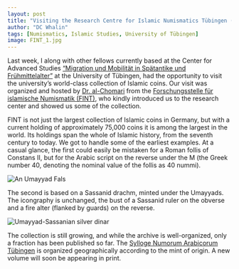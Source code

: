 ```yaml
---
layout: post
title: "Visiting the Research Centre for Islamic Numismatics Tübingen (FINT)"
author: "DC Whalin"
tags: [Numismatics, Islamic Studies, University of Tübingen]
image: FINT_1.jpg
---
```


Last week, I along with other fellows currently based at the Center for Advanced Studies [“Migration und Mobilität in Spätantike und Frühmittelalter”]( https://uni-tuebingen.de/en/faculties/faculty-of-humanities/departments/department-of-history/forschung/center-for-advanced-studies-migration-and-mobility-in-late-antiquity-and-the-early-middle-ages/) at the University of Tübingen, had the opportunity to visit the university’s world-class collection of Islamic coins. Our visit was organized and hosted by [Dr. al-Chomari]( https://uni-tuebingen.de/en/faculties/faculty-of-humanities/departments/aoi/oriental-and-islamic-studies/abteilung/faculty/alaa-al-din-al-chomari/) from the [Forschungsstelle für islamische Numismatik (FINT)]( https://uni-tuebingen.de/en/faculties/faculty-of-humanities/departments/aoi/oriental-and-islamic-studies/fint/), who kindly introduced us to the research center and showed us some of the collection.

FINT is not just the largest collection of Islamic coins in Germany, but with a current holding of approximately 75,000 coins it is among the largest in the world. Its holdings span the whole of Islamic history, from the seventh century to today. We got to handle some of the earliest examples. At a casual glance, the first could easily be mistaken for a Roman follis of Constans II, but for the Arabic script on the reverse under the M (the Greek number 40, denoting the nominal value of the follis as 40 nummi).

![An Umayyad Fals](http://douglaswhalin.github.io/assets/img/pseudoroman.png)

The second is based on a Sassanid drachm, minted under the Umayyads. The icongraphy is unchanged, the bust of a Sassanid ruler on the obverse and a fire alter (flanked by guards) on the reverse.

![Umayyad-Sassanian silver dinar](http://douglaswhalin.github.io/assets/img/pseudopersian.png)

The collection is still growing, and while the archive is well-organized, only a fraction has been published so far. The [Sylloge Numorum Arabicorum Tübingen]( https://uni-tuebingen.de/fakultaeten/philosophische-fakultaet/fachbereiche/aoi/orient-islamwissenschaft/fint/publikationen/) is organized geographically according to the mint of origin. A new volume will soon be appearing in print.
